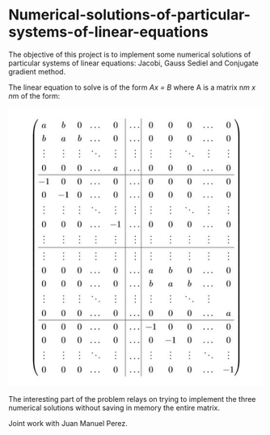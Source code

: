 # Numerical-solutions-of-particular-systems-of-linear-equations
The objective of this project is to implement some numerical solutions of particular systems of linear equations: Jacobi, Gauss Sediel and Conjugate gradient method.

The linear equation to solve is of the form *Ax = B* where A is a matrix n*m x n*m of the form:

![Image of matrix](https://github.com/mvrobles/Numerical-solutions-of-particular-systems-of-linear-equations/blob/main/Matrix.JPG)

The interesting part of the problem relays on trying to implement the three numerical solutions without saving in memory the entire matrix.

Joint work with Juan Manuel Perez.
